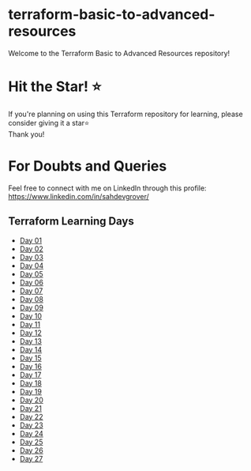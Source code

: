 # terraform-basic-to-advanced-resources
Welcome to the Terraform Basic to Advanced Resources repository!

# Hit the Star! ⭐
If you're planning on using this Terraform repository for learning, please consider giving it a star⭐                      
Thank you!

# For Doubts and Queries 
Feel free to connect with me on LinkedIn through this profile: 
https://www.linkedin.com/in/sahdevgrover/

## Terraform Learning Days                                                

- [Day 01](1_Day1)
- [Day 02](2_Day2)
- [Day 03](3_Day3)
- [Day 04](4_Day4)
- [Day 05](5_Day5)
- [Day 06](6_Day6)
- [Day 07](7_Day7)
- [Day 08](8_Day8)
- [Day 09](9_Day9)
- [Day 10](10_Day10)
- [Day 11](11_Day11)
- [Day 12](12_Day12)
- [Day 13](13_Day13)
- [Day 14](14_Day14)
- [Day 15](15_Day15)
- [Day 16](16_Day16)
- [Day 17](17_Day17)
- [Day 18](18_Day18)
- [Day 19](19_Day19)
- [Day 20](20_Day20)
- [Day 21](21_Day21)
- [Day 22](22_Day22)
- [Day 23](23_Day23)
- [Day 24](24_Day24)
- [Day 25](25_Day25)
- [Day 26](26_Day26)
- [Day 27](26_Day27)

